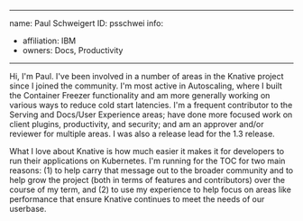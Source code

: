 ------------------------------------------------------------
name: Paul Schweigert
ID: psschwei
info:
  - affiliation: IBM
  - owners: Docs, Productivity
-------------------------------------------------------------

Hi, I'm Paul. I've been involved in a number of areas in the Knative project since I joined the
community. I'm most active in Autoscaling, where I built the Container Freezer functionality and
am more generally working on various ways to reduce cold start latencies. I'm a frequent
contributor to the Serving and Docs/User Experience areas; have done more focused work on client plugins,
productivity, and security; and am an approver and/or reviewer for multiple areas. I was also a
release lead for the 1.3 release.

What I love about Knative is how much easier it makes it for developers to run their applications on
Kubernetes. I'm running for the TOC for two main reasons: (1) to help carry that message out to the broader
community and to help grow the project (both in terms of features and contributors) over the course of my
term, and (2) to use my experience to help focus on areas like performance that ensure Knative continues to
meet the needs of our userbase.

